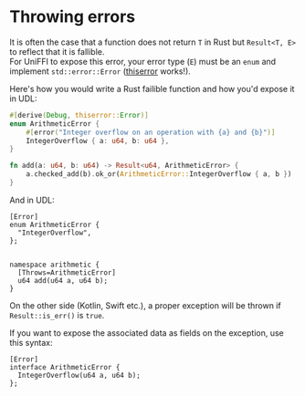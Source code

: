 # Throwing errors

It is often the case that a function does not return `T` in Rust but `Result<T, E>` to reflect that it is fallible.  
For UniFFI to expose this error, your error type (`E`) must be an `enum` and implement `std::error::Error` ([thiserror](https://crates.io/crates/thiserror) works!).

Here's how you would write a Rust failible function and how you'd expose it in UDL:

```rust
#[derive(Debug, thiserror::Error)]
enum ArithmeticError {
    #[error("Integer overflow on an operation with {a} and {b}")]
    IntegerOverflow { a: u64, b: u64 },
}

fn add(a: u64, b: u64) -> Result<u64, ArithmeticError> {
    a.checked_add(b).ok_or(ArithmeticError::IntegerOverflow { a, b })
}
```

And in UDL:

```
[Error]
enum ArithmeticError {
  "IntegerOverflow",
};


namespace arithmetic {
  [Throws=ArithmeticError]
  u64 add(u64 a, u64 b);
}
```

On the other side (Kotlin, Swift etc.), a proper exception will be thrown if `Result::is_err()` is `true`.

If you want to expose the associated data as fields on the exception, use this syntax:

```
[Error]
interface ArithmeticError {
  IntegerOverflow(u64 a, u64 b);
};
```
